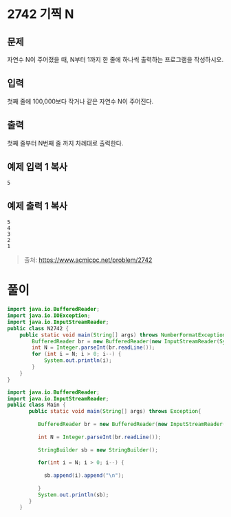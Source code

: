 # 2742 기찍 N
## 문제
자연수 N이 주어졌을 때, N부터 1까지 한 줄에 하나씩 출력하는 프로그램을 작성하시오.
## 입력
첫째 줄에 100,000보다 작거나 같은 자연수 N이 주어진다.
## 출력
첫째 줄부터 N번째 줄 까지 차례대로 출력한다.
## 예제 입력 1 복사
```
5
```
## 예제 출력 1 복사
```
5
4
3
2
1
```
>출처: <https://www.acmicpc.net/problem/2742> 


# 풀이
```java
import java.io.BufferedReader;
import java.io.IOException;
import java.io.InputStreamReader;
public class N2742 {
	public static void main(String[] args) throws NumberFormatException, IOException {
		BufferedReader br = new BufferedReader(new InputStreamReader(System.in));
		int N = Integer.parseInt(br.readLine());
		for (int i = N; i > 0; i--) {
			System.out.println(i);
		}		
	}
}
```

```java
import java.io.BufferedReader;
import java.io.InputStreamReader;
public class Main {
	   public static void main(String[] args) throws Exception{
		   
		  BufferedReader br = new BufferedReader(new InputStreamReader(System.in));
		  
		  int N = Integer.parseInt(br.readLine());
		  
		  StringBuilder sb = new StringBuilder();
		  
		  for(int i = N; i > 0; i--) {
			  
			sb.append(i).append("\n");
			  
		  }
		  System.out.println(sb);
	   }
	}
```

